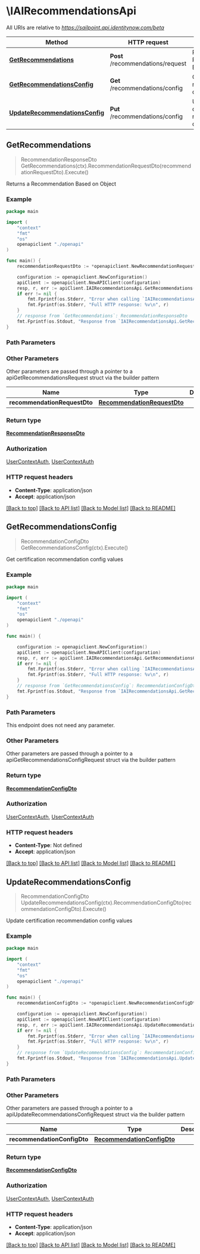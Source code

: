 # \IAIRecommendationsApi

All URIs are relative to *https://sailpoint.api.identitynow.com/beta*

Method | HTTP request | Description
------------- | ------------- | -------------
[**GetRecommendations**](IAIRecommendationsApi.md#GetRecommendations) | **Post** /recommendations/request | Returns a Recommendation Based on Object
[**GetRecommendationsConfig**](IAIRecommendationsApi.md#GetRecommendationsConfig) | **Get** /recommendations/config | Get certification recommendation config values
[**UpdateRecommendationsConfig**](IAIRecommendationsApi.md#UpdateRecommendationsConfig) | **Put** /recommendations/config | Update certification recommendation config values



## GetRecommendations

> RecommendationResponseDto GetRecommendations(ctx).RecommendationRequestDto(recommendationRequestDto).Execute()

Returns a Recommendation Based on Object



### Example

```go
package main

import (
    "context"
    "fmt"
    "os"
    openapiclient "./openapi"
)

func main() {
    recommendationRequestDto := *openapiclient.NewRecommendationRequestDto() // RecommendationRequestDto | 

    configuration := openapiclient.NewConfiguration()
    apiClient := openapiclient.NewAPIClient(configuration)
    resp, r, err := apiClient.IAIRecommendationsApi.GetRecommendations(context.Background()).RecommendationRequestDto(recommendationRequestDto).Execute()
    if err != nil {
        fmt.Fprintf(os.Stderr, "Error when calling `IAIRecommendationsApi.GetRecommendations``: %v\n", err)
        fmt.Fprintf(os.Stderr, "Full HTTP response: %v\n", r)
    }
    // response from `GetRecommendations`: RecommendationResponseDto
    fmt.Fprintf(os.Stdout, "Response from `IAIRecommendationsApi.GetRecommendations`: %v\n", resp)
}
```

### Path Parameters



### Other Parameters

Other parameters are passed through a pointer to a apiGetRecommendationsRequest struct via the builder pattern


Name | Type | Description  | Notes
------------- | ------------- | ------------- | -------------
 **recommendationRequestDto** | [**RecommendationRequestDto**](RecommendationRequestDto.md) |  | 

### Return type

[**RecommendationResponseDto**](RecommendationResponseDto.md)

### Authorization

[UserContextAuth](../README.md#UserContextAuth), [UserContextAuth](../README.md#UserContextAuth)

### HTTP request headers

- **Content-Type**: application/json
- **Accept**: application/json

[[Back to top]](#) [[Back to API list]](../README.md#documentation-for-api-endpoints)
[[Back to Model list]](../README.md#documentation-for-models)
[[Back to README]](../README.md)


## GetRecommendationsConfig

> RecommendationConfigDto GetRecommendationsConfig(ctx).Execute()

Get certification recommendation config values



### Example

```go
package main

import (
    "context"
    "fmt"
    "os"
    openapiclient "./openapi"
)

func main() {

    configuration := openapiclient.NewConfiguration()
    apiClient := openapiclient.NewAPIClient(configuration)
    resp, r, err := apiClient.IAIRecommendationsApi.GetRecommendationsConfig(context.Background()).Execute()
    if err != nil {
        fmt.Fprintf(os.Stderr, "Error when calling `IAIRecommendationsApi.GetRecommendationsConfig``: %v\n", err)
        fmt.Fprintf(os.Stderr, "Full HTTP response: %v\n", r)
    }
    // response from `GetRecommendationsConfig`: RecommendationConfigDto
    fmt.Fprintf(os.Stdout, "Response from `IAIRecommendationsApi.GetRecommendationsConfig`: %v\n", resp)
}
```

### Path Parameters

This endpoint does not need any parameter.

### Other Parameters

Other parameters are passed through a pointer to a apiGetRecommendationsConfigRequest struct via the builder pattern


### Return type

[**RecommendationConfigDto**](RecommendationConfigDto.md)

### Authorization

[UserContextAuth](../README.md#UserContextAuth), [UserContextAuth](../README.md#UserContextAuth)

### HTTP request headers

- **Content-Type**: Not defined
- **Accept**: application/json

[[Back to top]](#) [[Back to API list]](../README.md#documentation-for-api-endpoints)
[[Back to Model list]](../README.md#documentation-for-models)
[[Back to README]](../README.md)


## UpdateRecommendationsConfig

> RecommendationConfigDto UpdateRecommendationsConfig(ctx).RecommendationConfigDto(recommendationConfigDto).Execute()

Update certification recommendation config values



### Example

```go
package main

import (
    "context"
    "fmt"
    "os"
    openapiclient "./openapi"
)

func main() {
    recommendationConfigDto := *openapiclient.NewRecommendationConfigDto() // RecommendationConfigDto | 

    configuration := openapiclient.NewConfiguration()
    apiClient := openapiclient.NewAPIClient(configuration)
    resp, r, err := apiClient.IAIRecommendationsApi.UpdateRecommendationsConfig(context.Background()).RecommendationConfigDto(recommendationConfigDto).Execute()
    if err != nil {
        fmt.Fprintf(os.Stderr, "Error when calling `IAIRecommendationsApi.UpdateRecommendationsConfig``: %v\n", err)
        fmt.Fprintf(os.Stderr, "Full HTTP response: %v\n", r)
    }
    // response from `UpdateRecommendationsConfig`: RecommendationConfigDto
    fmt.Fprintf(os.Stdout, "Response from `IAIRecommendationsApi.UpdateRecommendationsConfig`: %v\n", resp)
}
```

### Path Parameters



### Other Parameters

Other parameters are passed through a pointer to a apiUpdateRecommendationsConfigRequest struct via the builder pattern


Name | Type | Description  | Notes
------------- | ------------- | ------------- | -------------
 **recommendationConfigDto** | [**RecommendationConfigDto**](RecommendationConfigDto.md) |  | 

### Return type

[**RecommendationConfigDto**](RecommendationConfigDto.md)

### Authorization

[UserContextAuth](../README.md#UserContextAuth), [UserContextAuth](../README.md#UserContextAuth)

### HTTP request headers

- **Content-Type**: application/json
- **Accept**: application/json

[[Back to top]](#) [[Back to API list]](../README.md#documentation-for-api-endpoints)
[[Back to Model list]](../README.md#documentation-for-models)
[[Back to README]](../README.md)

